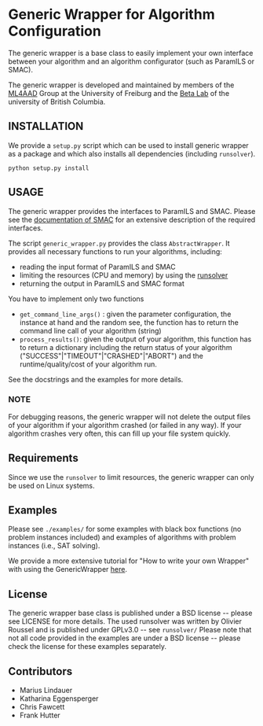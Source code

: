 # Generic Wrapper for Algorithm Configuration

The generic wrapper is a base class to easily implement your own interface between your algorithm and an algorithm configurator (such as ParamILS or SMAC).

The generic wrapper is developed and maintained by members of the [ML4AAD](http://www.ml4aad.org) Group at the University of Freiburg and the [Beta Lab](http://www.cs.ubc.ca/labs/beta/) of the university of British Columbia. 

## INSTALLATION

We provide a `setup.py` script which can be used to install generic wrapper as a package
and which also installs all dependencies (including `runsolver`).

```
python setup.py install
```

## USAGE

The generic wrapper provides the interfaces to ParamILS and SMAC. Please see the [documentation of SMAC](http://www.cs.ubc.ca/labs/beta/Projects/SMAC/v2.10.03/manual.pdf) for an extensive description of the required interfaces.

The script `generic_wrapper.py` provides the class `AbstractWrapper`. It provides all necessary functions to run your algorithms, including:

  * reading the input format of ParamILS and SMAC
  * limiting the resources (CPU and memory) by using the [runsolver](http://www.cril.univ-artois.fr/~roussel/runsolver/)
  * returning the output in ParamILS and SMAC format
  
You have to implement only two functions

  * `get_command_line_args()` : given the parameter configuration, the instance at hand and the random see, the function has to return the command line call of your algorithm (string)
  *  `process_results()`: given the output of your algorithm, this function has to return a dictionary including the return status of your algorithm ("SUCCESS"|"TIMEOUT"|"CRASHED"|"ABORT") and the runtime/quality/cost of your algorithm run.
  
See the docstrings and the examples for more details.

### NOTE

For debugging reasons, the generic wrapper will not delete the output files of your algorithm if your algorithm crashed (or failed in any way). If your algorithm crashes very often, this can fill up your file system quickly.

## Requirements

Since we use the `runsolver` to limit resources, the generic wrapper can only be used on Linux systems.

## Examples

Please see `./examples/` for some examples with black box functions (no problem instances included) and examples of algorithms with problem instances (i.e., SAT solving). 

We provide a more extensive tutorial for "How to write your own Wrapper" with using the GenericWrapper [here](http://aclib.net/smac/tutorial/genericwrapper/).

## License

The generic wrapper base class is published under a BSD license -- please see LICENSE for more details.
The used runsolver was written by Olivier Roussel and is published under GPLv3.0 -- see `runsolver/` 
Please note that not all code provided in the examples are under a BSD license -- please check the license for these examples separately.

## Contributors

  * Marius Lindauer
  * Katharina Eggensperger
  * Chris Fawcett
  * Frank Hutter
